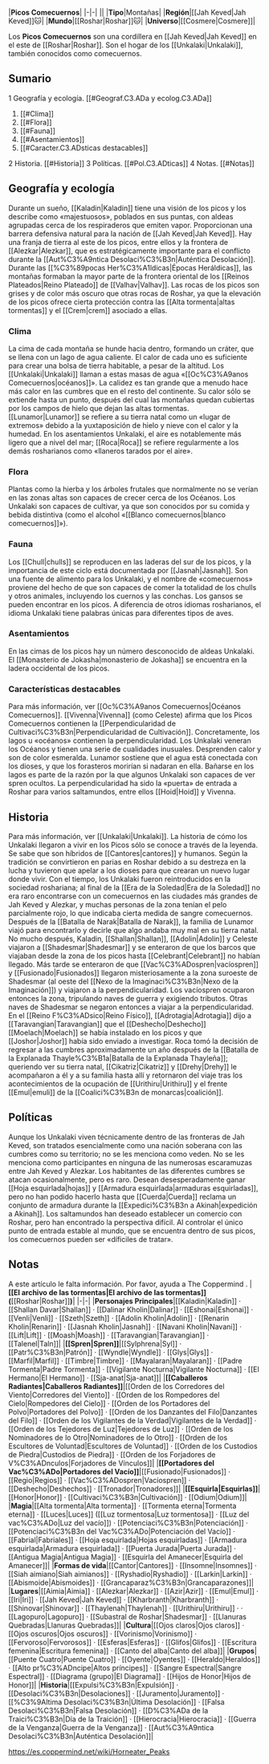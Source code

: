 

|**Picos Comecuernos**|
|-|-|
||
|**Tipo**|Montañas|
|**Región**|[[Jah Keved\|Jah Keved]]🐱︎|
|**Mundo**|[[Roshar\|Roshar]]🐱︎|
|**Universo**|[[Cosmere\|Cosmere]]|

Los **Picos Comecuernos** son una cordillera en [[Jah Keved\|Jah Keved]] en el este de [[Roshar\|Roshar]]. Son el hogar de los [[Unkalaki\|Unkalaki]], también conocidos como comecuernos.

## Sumario

1 Geografía y ecología. [[#Geograf.C3.ADa y ecolog.C3.ADa]] 

1. [[#Clima]] 
1. [[#Flora]] 
1. [[#Fauna]] 
1. [[#Asentamientos]] 
1. [[#Caracter.C3.ADsticas destacables]] 


2 Historia. [[#Historia]] 
3 Políticas. [[#Pol.C3.ADticas]] 
4 Notas. [[#Notas]] 


## Geografía y ecología
Durante un sueño, [[Kaladin\|Kaladin]] tiene una visión de los picos y los describe como «majestuosos», poblados en sus puntas, con aldeas agrupadas cerca de los respiraderos que emiten vapor. Proporcionan una barrera defensiva natural para la nación de [[Jah Keved\|Jah Keved]]. Hay una franja de tierra al este de los picos, entre ellos y la frontera de [[Alezkar\|Alezkar]], que es estratégicamente importante para el conflicto durante la [[Aut%C3%A9ntica Desolaci%C3%B3n\|Auténtica Desolación]].
Durante las [[%C3%89pocas Her%C3%A1ldicas\|Épocas Heráldicas]], las montañas formaban la mayor parte de la frontera oriental de los [[Reinos Plateados\|Reino Plateado]] de [[Valhav\|Valhav]].
Las rocas de los picos son grises y de color más oscuro que otras rocas de Roshar, ya que la elevación de los picos ofrece cierta protección contra las [[Alta tormenta\|altas tormentas]] y el [[Crem\|crem]] asociado a ellas.

### Clima
La cima de cada montaña se hunde hacia dentro, formando un cráter, que se llena con un lago de agua caliente. El calor de cada uno es suficiente para crear una bolsa de tierra habitable, a pesar de la altitud. Los [[Unkalaki\|Unkalaki]] llaman a estas masas de agua «[[Oc%C3%A9anos Comecuernos\|océanos]]». La calidez es tan grande que a menudo hace más calor en las cumbres que en el resto del continente. Su calor sólo se extiende hasta un punto, después del cual las montañas quedan cubiertas por los campos de hielo que dejan las altas tormentas. [[Lunamor\|Lunamor]] se refiere a su tierra natal como un «lugar de extremos» debido a la yuxtaposición de hielo y nieve con el calor y la humedad. 
En los asentamientos Unkalaki, el aire es notablemente más ligero que a nivel del mar; [[Roca\|Roca]] se refiere regularmente a los demás rosharianos como «llaneros tarados por el aire».

### Flora
Plantas como la hierba y los árboles frutales que normalmente no se verían en las zonas altas son capaces de crecer cerca de los Océanos. Los Unkalaki son capaces de cultivar, ya que son conocidos por su comida y bebida distintiva (como el alcohol «[[Blanco comecuernos\|blanco comecuernos]]»).

### Fauna
Los [[Chull\|chulls]] se reproducen en las laderas del sur de los picos, y la importancia de este ciclo está documentada por [[Jasnah\|Jasnah]]. Son una fuente de alimento para los Unkalaki, y el nombre de «comecuernos» proviene del hecho de que son capaces de comer la totalidad de los chulls y otros animales, incluyendo los cuernos y las conchas.
Los gansos se pueden encontrar en los picos. A diferencia de otros idiomas rosharianos, el idioma Unkalaki tiene palabras únicas para diferentes tipos de aves.

### Asentamientos
En las cimas de los picos hay un número desconocido de aldeas Unkalaki. El [[Monasterio de Jokasha\|monasterio de Jokasha]] se encuentra en la ladera occidental de los picos.

### Características destacables
Para más información, ver [[Oc%C3%A9anos Comecuernos\|Océanos Comecuernos]].
[[Vivenna\|Vivenna]] (como Celeste) afirma que los Picos Comecuernos contienen la [[Perpendicularidad de Cultivaci%C3%B3n\|Perpendicularidad de Cultivación]].  Concretamente, los lagos u «océanos» contienen la perpendicularidad. Los Unkalaki veneran los Océanos y tienen una serie de cualidades inusuales. Desprenden calor y son de color esmeralda. Lunamor sostiene que el agua está conectada con los dioses, y que los forasteros morirían si nadaran en ella. Bañarse en los lagos es parte de la razón por la que algunos Unkalaki son capaces de ver spren ocultos.
La perpendicularidad ha sido la «puerta» de entrada a Roshar para varios saltamundos, entre ellos [[Hoid\|Hoid]] y Vivenna.

## Historia
Para más información, ver [[Unkalaki\|Unkalaki]].
La historia de cómo los Unkalaki llegaron a vivir en los Picos sólo se conoce a través de la leyenda. Se sabe que son híbridos de [[Cantores\|cantores]] y humanos. Según la tradición se convirtieron en parias en Roshar debido a su destreza en la lucha y tuvieron que apelar a los dioses para que crearan un nuevo lugar donde vivir.
Con el tiempo, los Unkalaki fueron reintroducidos en la sociedad roshariana; al final de la [[Era de la Soledad\|Era de la Soledad]] no era raro encontrarse con un comecuernos en las ciudades más grandes de Jah Keved y Alezkar, y muchas personas de la zona tenían el pelo parcialmente rojo, lo que indicaba cierta medida de sangre comecuernos.
Después de la [[Batalla de Narak\|Batalla de Narak]], la familia de Lunamor viajó para encontrarlo y decirle que algo andaba muy mal en su tierra natal. No mucho después, Kaladin, [[Shallan\|Shallan]], [[Adolin\|Adolin]] y Celeste viajaron a [[Shadesmar\|Shadesmar]] y se enteraron de que los barcos que viajaban desde la zona de los picos hasta [[Celebrant\|Celebrant]] no habían llegado. Más tarde se enteraron de que [[Vac%C3%ADospren\|vacíospren]] y [[Fusionado\|Fusionados]] llegaron misteriosamente a la zona suroeste de Shadesmar (al oeste del [[Nexo de la Imaginaci%C3%B3n\|Nexo de la Imaginación]]) y viajaron a la perpendicularidad. Los vacíospren ocuparon entonces la zona, tripulando naves de guerra y exigiendo tributos. Otras naves de Shadesmar se negaron entonces a viajar a la perpendicularidad. En el [[Reino F%C3%ADsico\|Reino Físico]], [[Adrotagia\|Adrotagia]] dijo a [[Taravangian\|Taravangian]] que el [[Deshecho\|Deshecho]] [[Moelach\|Moelach]] se había instalado en los picos y que [[Joshor\|Joshor]] había sido enviado a investigar. Roca tomó la decisión de regresar a las cumbres aproximadamente un año después de la [[Batalla de la Explanada Thayle%C3%B1a\|Batalla de la Explanada Thayleña]]; queriendo ver su tierra natal, [[Cikatriz\|Cikatriz]] y [[Drehy\|Drehy]] le acompañaron a él y a su familia hasta allí y retornaron del viaje tras los acontecimientos de la ocupación de [[Urithiru\|Urithiru]] y el frente [[Emul\|emuli]] de la [[Coalici%C3%B3n de monarcas\|coalición]].

## Políticas
Aunque los Unkalaki viven técnicamente dentro de las fronteras de Jah Keved, son tratados esencialmente como una nación soberana con las cumbres como su territorio; no se les menciona como veden.  No se les menciona como participantes en ninguna de las numerosas escaramuzas entre Jah Keved y Alezkar. Los habitantes de las diferentes cumbres se atacan ocasionalmente, pero es raro.  Desean desesperadamente ganar [[Hoja esquirlada\|hojas]] y [[Armadura esquirlada\|armaduras esquirladas]], pero no han podido hacerlo hasta que [[Cuerda\|Cuerda]] reclama un conjunto de armadura durante la [[Expedici%C3%B3n a Akinah\|expedición a Akinah]].
Los saltamundos han deseado establecer un comercio con Roshar, pero han encontrado la perspectiva difícil. Al controlar el único punto de entrada estable al mundo, que se encuentra dentro de sus picos, los comecuernos pueden ser «díficiles de tratar».

## Notas

A este artículo le falta información. Por favor, ayuda a The Coppermind .
|**[[El archivo de las tormentas\|El archivo de las tormentas]] (**[[Roshar\|Roshar]]**)**|
|-|-|
|**Personajes Principales**|[[Kaladin\|Kaladin]] · [[Shallan Davar\|Shallan]] · [[Dalinar Kholin\|Dalinar]] · [[Eshonai\|Eshonai]] · [[Venli\|Venli]] · [[Szeth\|Szeth]] · [[Adolin Kholin\|Adolin]] · [[Renarin Kholin\|Renarin]] · [[Jasnah Kholin\|Jasnah]] · [[Navani Kholin\|Navani]] · [[Lift\|Lift]] · [[Moash\|Moash]] · [[Taravangian\|Taravangian]] · [[Talenel\|Taln]]|
|**[[Spren\|Spren]]**|[[Sylphrena\|Syl]] · [[Patr%C3%B3n\|Patrón]] · [[Wyndle\|Wyndle]] · [[Glys\|Glys]] · [[Marfil\|Marfil]] · [[Timbre\|Timbre]] · [[Mayalaran\|Mayalaran]] · [[Padre Tormenta\|Padre Tormenta]] · [[Vigilante Nocturna\|Vigilante Nocturna]] · [[El Hermano\|El Hermano]] · [[Sja-anat\|Sja-anat]]|
|**[[Caballeros Radiantes\|Caballeros Radiantes]]**|[[Orden de los Corredores del Viento\|Corredores del Viento]] · [[Orden de los Rompedores del Cielo\|Rompedores del Cielo]] · [[Orden de los Portadores del Polvo\|Portadores del Polvo]] · [[Orden de los Danzantes del Filo\|Danzantes del Filo]] · [[Orden de los Vigilantes de la Verdad\|Vigilantes de la Verdad]] · [[Orden de los Tejedores de Luz\|Tejedores de Luz]] · [[Orden de los Nominadores de lo Otro\|Nominadores de lo Otro]] · [[Orden de los Escultores de Voluntad\|Escultores de Voluntad]] · [[Orden de los Custodios de Piedra\|Custodios de Piedra]] · [[Orden de los Forjadores de V%C3%ADnculos\|Forjadores de Vínculos]]|
|**[[Portadores del Vac%C3%ADo\|Portadores del Vacío]]**|[[Fusionado\|Fusionados]] · [[Regio\|Regios]] · [[Vac%C3%ADospren\|Vacíospren]] · [[Deshecho\|Deshechos]] · [[Tronador\|Tronadores]]|
|**[[Esquirla\|Esquirlas]]**|[[Honor\|Honor]] · [[Cultivaci%C3%B3n\|Cultivación]] · [[Odium\|Odium]]|
|**Magia**|[[Alta tormenta\|Alta tormenta]] · [[Tormenta eterna\|Tormenta eterna]] · [[Luces\|Luces]] ([[Luz tormentosa\|Luz tormentosa]] · [[Luz del vac%C3%ADo\|Luz del vacío]]) · [[Potenciaci%C3%B3n\|Potenciación]] · [[Potenciaci%C3%B3n del Vac%C3%ADo\|Potenciación del Vacío]] · [[Fabrial\|Fabriales]] · [[Hoja esquirlada\|Hojas esquirladas]] · [[Armadura esquirlada\|Armadura esquirlada]] · [[Puerta Jurada\|Puerta Jurada]] · [[Antigua Magia\|Antigua Magia]] · [[Esquirla del Amanecer\|Esquirla del Amanecer]]|
|**Formas de vida**|[[Cantor\|Cantores]] · [[Insomne\|Insomnes]] · [[Siah aimiano\|Siah aimianos]] · [[Ryshadio\|Ryshadio]] · [[Larkin\|Larkin]] · [[Abismoide\|Abismoides]] · [[Grancaparaz%C3%B3n\|Grancaparazones]]|
|**Lugares**|[[Aimia\|Aimia]] · [[Alezkar\|Alezkar]] · [[Azir\|Azir]] · [[Emul\|Emul]] · [[Iri\|Iri]] · [[Jah Keved\|Jah Keved]] · [[Kharbranth\|Kharbranth]] · [[Shinovar\|Shinovar]] · [[Thaylenah\|Thaylenah]] · [[Urithiru\|Urithiru]] ·  · [[Lagopuro\|Lagopuro]] · [[Subastral de Roshar\|Shadesmar]] · [[Llanuras Quebradas\|Llanuras Quebradas]]|
|**Cultura**|[[Ojos claros\|Ojos claros]] · [[Ojos oscuros\|Ojos oscuros]] · [[Vorinismo\|Vorinismo]] · [[Fervoroso\|Fervorosos]] · [[Esferas\|Esferas]] · [[Glifos\|Glifos]] · [[Escritura femenina\|Escritura femenina]] · [[Canto del alba\|Canto del alba]]|
|**Grupos**|[[Puente Cuatro\|Puente Cuatro]] · [[Oyente\|Oyentes]] · [[Heraldo\|Heraldos]] · [[Alto pr%C3%ADncipe\|Altos príncipes]] · [[Sangre Espectral\|Sangre Espectral]] · [[Diagrama (grupo)\|El Diagrama]] · [[Hijos de Honor\|Hijos de Honor]]|
|**Historia**|[[Expulsi%C3%B3n\|Expulsión]] · [[Desolaci%C3%B3n\|Desolaciones]] · [[Juramento\|Juramento]] · [[%C3%9Altima Desolaci%C3%B3n\|Última Desolación]] · [[Falsa Desolaci%C3%B3n\|Falsa Desolación]] · [[D%C3%ADa de la Traici%C3%B3n\|Día de la Traición]] · [[Hierocracia\|Hierocracia]] · [[Guerra de la Venganza\|Guerra de la Venganza]] · [[Aut%C3%A9ntica Desolaci%C3%B3n\|Auténtica Desolación]]|



https://es.coppermind.net/wiki/Horneater_Peaks